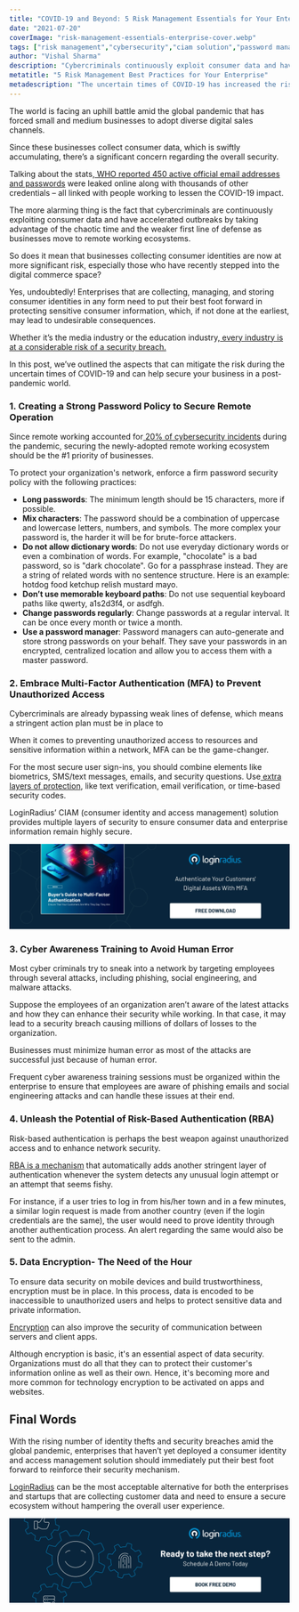 ```yaml
---
title: "COVID-19 and Beyond: 5 Risk Management Essentials for Your Enterprise"
date: "2021-07-20"
coverImage: "risk-management-essentials-enterprise-cover.webp"
tags: ["risk management","cybersecurity","ciam solution","password management"]
author: "Vishal Sharma"
description: "Cybercriminals continuously exploit consumer data and have accelerated outbreaks by taking advantage of the chaotic time, and the weaker first line of defense as businesses adopt new working ecosystems. This post covers all the aspects that require immediate consideration to minimize the risk of identity theft or a security breach."
metatitle: "5 Risk Management Best Practices for Your Enterprise"
metadescription: "The uncertain times of COVID-19 has increased the risk for businesses collecting user information. Here’s a good read covering aspects to mitigate the risk."
---
```


The world is facing an uphill battle amid the global pandemic that has forced small and medium businesses to adopt diverse digital sales channels.

Since these businesses collect consumer data, which is swiftly accumulating, there’s a significant concern regarding the overall security.

Talking about the stats,[ WHO reported 450 active official email addresses and passwords](https://www.who.int/news-room/detail/23-04-2020-who-reports-fivefold-increase-in-cyber-attacks-urges-vigilance) were leaked online along with thousands of other credentials – all linked with people working to lessen the COVID-19 impact.

The more alarming thing is the fact that cybercriminals are continuously exploiting consumer data and have accelerated outbreaks by taking advantage of the chaotic time and the weaker first line of defense as businesses move to remote working ecosystems.

So does it mean that businesses collecting consumer identities are now at more significant risk, especially those who have recently stepped into the digital commerce space?

Yes, undoubtedly! Enterprises that are collecting, managing, and storing consumer identities in any form need to put their best foot forward in protecting sensitive consumer information, which, if not done at the earliest, may lead to undesirable consequences.

Whether it’s the media industry or the education industry,[ every industry is at a considerable risk of a security breach.](https://www.loginradius.com/blog/identity/cyber-threats-business-risk-covid-19/)  

In this post, we’ve outlined the aspects that can mitigate the risk during the uncertain times of COVID-19 and can help secure your business in a post-pandemic world.


### 1. Creating a Strong Password Policy to Secure Remote Operation

Since remote working accounted for[ 20% of cybersecurity incidents](https://resources.malwarebytes.com/files/2020/08/Malwarebytes_EnduringFromHome_Report_FINAL.pdf) during the pandemic, securing the newly-adopted remote working ecosystem should be the #1 priority of businesses.

To protect your organization's network, enforce a firm password security policy with the following practices:



* **Long passwords**: The minimum length should be 15 characters, more if possible.
* **Mix characters**: The password should be a combination of uppercase and lowercase letters, numbers, and symbols. The more complex your password is, the harder it will be for brute-force attackers.
* **Do not allow dictionary words**: Do not use everyday dictionary words or even a combination of words. For example, "chocolate" is a bad password, so is "dark chocolate". Go for a passphrase instead. They are a string of related words with no sentence structure. Here is an example: hotdog food ketchup relish mustard mayo.
* **Don’t use memorable keyboard paths**: Do not use sequential keyboard paths like qwerty, a1s2d3f4, or asdfgh.
* **Change passwords regularly**: Change passwords at a regular interval. It can be once every month or twice a month.
* **Use a password manager**: Password managers can auto-generate and store strong passwords on your behalf. They save your passwords in an encrypted, centralized location and allow you to access them with a master password.


### 2. Embrace Multi-Factor Authentication (MFA) to Prevent Unauthorized Access

Cybercriminals are already bypassing weak lines of defense, which means a stringent action plan must be in place to

When it comes to preventing unauthorized access to resources and sensitive information within a network, MFA can be the game-changer.

For the most secure user sign-ins, you should combine elements like biometrics, SMS/text messages, emails, and security questions. Use[ extra layers of protection](https://www.loginradius.com/blog/identity/what-is-multi-factor-authentication/), like text verification, email verification, or time-based security codes.

LoginRadius’ CIAM (consumer identity and access management) solution provides multiple layers of security to ensure consumer data and enterprise information remain highly secure.

[![EB-GD-to-MFA](EB-GD-to-MFA.webp)](https://www.loginradius.com/resource/ebook/buyers-guide-to-multi-factor-authentication/)


### 3. Cyber Awareness Training to Avoid Human Error

Most cyber criminals try to sneak into a network by targeting employees through several attacks, including phishing, social engineering, and malware attacks.

Suppose the employees of an organization aren’t aware of the latest attacks and how they can enhance their security while working. In that case, it may lead to a security breach causing millions of dollars of losses to the organization.

Businesses must minimize human error as most of the attacks are successful just because of human error.

Frequent cyber awareness training sessions must be organized within the enterprise to ensure that employees are aware of phishing emails and social engineering attacks and can handle these issues at their end.


### 4. Unleash the Potential of Risk-Based Authentication (RBA)

Risk-based authentication is perhaps the best weapon against unauthorized access and to enhance network security.

[RBA is a mechanism](https://www.loginradius.com/blog/identity/risk-based-authentication/) that automatically adds another stringent layer of authentication whenever the system detects any unusual login attempt or an attempt that seems fishy.

For instance, if a user tries to log in from his/her town and in a few minutes, a similar login request is made from another country (even if the login credentials are the same), the user would need to prove identity through another authentication process. An alert regarding the same would also be sent to the admin.


### 5. Data Encryption- The Need of the Hour

To ensure data security on mobile devices and build trustworthiness, encryption must be in place. In this process, data is encoded to be inaccessible to unauthorized users and helps to protect sensitive data and private information.

[Encryption](https://www.loginradius.com/blog/engineering/encryption-and-hashing/) can also improve the security of communication between servers and client apps.

Although encryption is basic, it's an essential aspect of data security. Organizations must do all that they can to protect their customer's information online as well as their own. Hence, it's becoming more and more common for technology encryption to be activated on apps and websites.


## Final Words

With the rising number of identity thefts and security breaches amid the global pandemic, enterprises that haven’t yet deployed a consumer identity and access management solution should immediately put their best foot forward to reinforce their security mechanism.

[LoginRadius](https://www.loginradius.com/contact-sales/) can be the most acceptable alternative for both the enterprises and startups that are collecting customer data and need to ensure a secure ecosystem without hampering the overall user experience.


[![book-a-demo-loginradius](../../assets/book-a-demo-loginradius.webp)](https://www.loginradius.com/contact-us?utm_source=blog&utm_medium=web&utm_campaign=risk-management-essentials-enterprise)